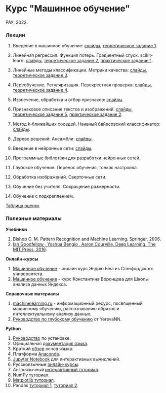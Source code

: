 # Курс "Машинное обучение"
РАУ, 2022.

### Лекции

1. Введение в машинное обучение: [слайды](https://docs.google.com/presentation/d/1-aSERO3trKOTnbc1dkjpAqNTJG2UZNsHD_hTXYSUJXw/edit?usp=sharing), [теоретическое задание 1](https://forms.gle/n4PK1FGKvc6JFZtr5).

1. Линейная регрессия. Функция потерь. Градиентный спуск. scikit-learn: [слайды](https://docs.google.com/presentation/d/1RNxkaMBy0fgribukRGiLhIDDceWxMUz3qPKfgbRted0/edit?usp=sharing), [теоретическое задание 2](https://forms.gle/1HTHy3nbqkaLr3EZ6), [практическое задание 1](https://docs.google.com/document/d/1RlezO7Dbq3ZFjAXX5RNseeTVJlQs5duSW0h8k0RFaJQ/edit?usp=sharing).

1. Линейные методы классификации. Метрики качества: [слайды](https://docs.google.com/presentation/d/1cG8Ary-Wd4HlNn1smWXI3w_GMNdSJsT19GeZs1Eepi0/edit?usp=sharing), [теоретическое задание 3](https://forms.gle/uhfPeQxBsdX4hqPKA).

1. Переобучение. Регуляризация. Перекрестная проверка: [слайды](https://docs.google.com/presentation/d/1NDxO-YnYEtugXvESODJqekLZPaDEgzQn4TeT_sc9S3Y/edit?usp=sharing), [теоретическое задание 4](https://forms.gle/cEPqWsqnHccnXtvY7).

1. Извлечение, обработка и отбор признаков: [слайды](https://docs.google.com/presentation/d/17yAu3QX5URxiXj-Qt3twTmNGgU1H1fSEqPfsGHIqVcQ/edit?usp=sharing).

1. Признаковое описание текстов и изображений: [слайды](https://docs.google.com/presentation/d/1fEl0mB5v-fywNRgSDb_-qJJUpEfmhnN-ew4empOX-WM/edit?usp=sharing), [теоретическое задание 5](https://forms.gle/6yvPeAmx2KpUoAJo7), [практическое задание 2](https://docs.google.com/document/d/1X8zU3wQDoPRLBz_qH_wtzanu9Usth5qovk00VXukZTA/edit?usp=sharing).

1. Метод k-ближайших соседей. Наивный байесовский классификатор: [слайды](https://docs.google.com/presentation/d/1JcD2A5IderCalVJUVTipQ4Hl8fqP8duxLt8n9sFx_rs/edit?usp=sharing).

1. Дерево решений. Ансамбли: [слайды](https://docs.google.com/presentation/d/1EhUA9gP4a4UaWxjR617ezcKoW9Cbb0pkhW1HQFOiCZQ/edit?usp=sharing).

1. Введение в нейронные сети: [слайды](https://docs.google.com/presentation/d/1Osi02uXNCaQoM8hMSlq74Ziw6WPXvXyi5eW2_Ke756M/edit?usp=sharing).

1. Программные библотеки для разработки нейронных сетей.

1. Глубокое обучение. Перенос обучения, тонкая настройка.

1. Обработка изображений. Сверточные сети.

1. Обучение без учителя. Сокращение размерности.

1. Обучение с подкреплением.

[Таблица оценок](https://docs.google.com/spreadsheets/d/1ZBdxUKDIlAWlzEn72AYXW79aNRzg6tx4hft73ZAJDUo/edit?usp=sharing)

### Полезные материалы

**Учебники**

1. Bishop C. M. Pattern Recognition and Machine Learning. Springer, 2006.
1. [Ian Goodfellow , Yoshua Bengio , Aaron Courville, Deep Learning, The MIT Press, 2016](https://www.deeplearningbook.org/).

**Онлайн-курсы**

1. [Машинное обучение](https://ru.coursera.org/learn/machine-learning) - онлайн курс Эндрю Ына из Стэнфордского университета.
1. [Машинное обучение](https://youtu.be/SZkrxWhI5qM) - курс Константина Воронцова для Школы анализа данных Яндекса.

**Справочные материалы**

1. [machinelearning.ru](http://www.machinelearning.ru) - информационный ресурс, посвященный машинному обучению, распознаванию образов и интеллектуальному анализу данных.
1. [Руководство по глубокому обучению](https://yerevann.com/a-guide-to-deep-learning/) от YerevaNN.

**Python**

1. [Руководство](https://realpython.com/installing-python/) по установке.
1. Официальная [документация языка](https://www.python.org/doc/).
1. Краткий [обзор](https://cs231n.github.io/python-numpy-tutorial/#python-basic) основ языка.
1. Платформа [Anaconda](https://www.anaconda.com/distribution/#download-section).
1. [Jupyter Notebook](http://math-hse.info/f/2018-19/py-polit/instruction_JN.pdf) для интерактивных вычислений.
1. Русскоязычные [онлайн-курсы](https://pythonworld.ru/kursy/free.html).
1. Англоязычный [интерактивный туториал](https://www.learnpython.org/).
1. [NumPy туториал](https://docs.scipy.org/doc/numpy-dev/user/quickstart.html).
1. [Matplotlib туториал](http://matplotlib.org/users/pyplot_tutorial.html).
1. Pandas [туториал 1](https://yadi.sk/i/pWwVPxvL3N9mX3), [туториал 2](http://pandas.pydata.org/pandas-docs/stable/tutorials.html).
